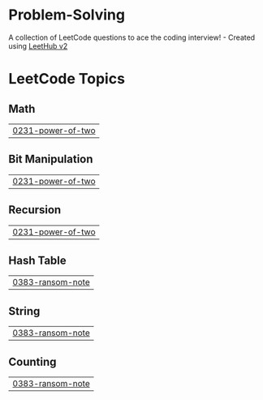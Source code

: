 # Problem-Solving
A collection of LeetCode questions to ace the coding interview! - Created using [LeetHub v2](https://github.com/arunbhardwaj/LeetHub-2.0)

<!---LeetCode Topics Start-->
# LeetCode Topics
## Math
|  |
| ------- |
| [0231-power-of-two](https://github.com/OIsmail99/Problem-Solving/tree/master/0231-power-of-two) |
## Bit Manipulation
|  |
| ------- |
| [0231-power-of-two](https://github.com/OIsmail99/Problem-Solving/tree/master/0231-power-of-two) |
## Recursion
|  |
| ------- |
| [0231-power-of-two](https://github.com/OIsmail99/Problem-Solving/tree/master/0231-power-of-two) |
## Hash Table
|  |
| ------- |
| [0383-ransom-note](https://github.com/OIsmail99/Problem-Solving/tree/master/0383-ransom-note) |
## String
|  |
| ------- |
| [0383-ransom-note](https://github.com/OIsmail99/Problem-Solving/tree/master/0383-ransom-note) |
## Counting
|  |
| ------- |
| [0383-ransom-note](https://github.com/OIsmail99/Problem-Solving/tree/master/0383-ransom-note) |
<!---LeetCode Topics End-->